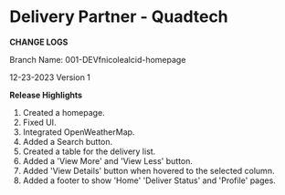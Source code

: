 # Delivery Partner - Quadtech

**CHANGE LOGS**

Branch Name: 001-DEVfnicolealcid-homepage

12-23-2023 Version 1

**Release Highlights**
1. Created a homepage.
2. Fixed UI.
3. Integrated OpenWeatherMap.
4. Added a Search button.
5. Created a table for the delivery list.
6. Added a 'View More' and 'View Less' button.
7. Added 'View Details' button when hovered to the selected column.
8. Added a footer to show 'Home' 'Deliver Status' and 'Profile' pages.
